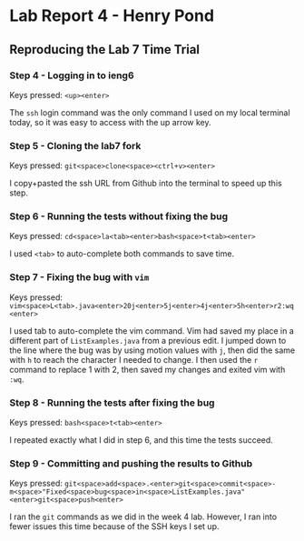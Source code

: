 # Lab Report 4 - Henry Pond

## Reproducing the Lab 7 Time Trial

### Step 4 - Logging in to ieng6

Keys pressed: `<up><enter>`

The `ssh` login command was the only command I used on my local terminal today, so it was easy to access with the up arrow key.

### Step 5 - Cloning the lab7 fork

Keys pressed: `git<space>clone<space><ctrl+v><enter>`

I copy+pasted the ssh URL from Github into the terminal to speed up this step.

### Step 6 - Running the tests without fixing the bug

Keys pressed: `cd<space>la<tab><enter>bash<space>t<tab><enter>`

I used `<tab>` to auto-complete both commands to save time.

### Step 7 - Fixing the bug with `vim`

Keys pressed: `vim<space>L<tab>.java<enter>20j<enter>5j<enter>4j<enter>5h<enter>r2:wq<enter>`

I used tab to auto-complete the vim command. Vim had saved my place in a different part of `ListExamples.java` from a previous edit.
I jumped down to the line where the bug was by using motion values with `j`, then did the same with `h` to reach the character I needed to change.
I then used the `r` command to replace 1 with 2, then saved my changes and exited vim with `:wq`.

### Step 8 - Running the tests after fixing the bug

Keys pressed: `bash<space>t<tab><enter>`

I repeated exactly what I did in step 6, and this time the tests succeed.

### Step 9 - Committing and pushing the results to Github

Keys pressed: `git<space>add<space>.<enter>git<space>commit<space>-m<space>"Fixed<space>bug<space>in<space>ListExamples.java"<enter>git<space>push<enter>`

I ran the `git` commands as we did in the week 4 lab. However, I ran into fewer issues this time because of the SSH keys I set up.
